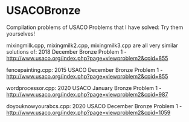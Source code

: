 # USACOBronze

Compilation problems of USACO Problems that I have solved:
Try them yourselves!

mixingmilk.cpp, mixingmilk2.cpp, mixingmilk3.cpp are all very similar solutions of: 2018 December Bronze Problem 1 - http://www.usaco.org/index.php?page=viewproblem2&cpid=855

fencepainting.cpp: 2015 USACO December Bronze Problem 1 - http://www.usaco.org/index.php?page=viewproblem2&cpid=855

wordprocessor.cpp: 2020 USACO January Bronze Problem 1 - http://www.usaco.org/index.php?page=viewproblem2&cpid=987

doyouknowyourabcs.cpp: 2020 USACO December Bronze Problem 1 - http://www.usaco.org/index.php?page=viewproblem2&cpid=1059 

